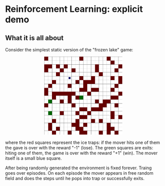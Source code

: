 # Reinforcement Learning: explicit demo

## What it is all about

Consider the simplest static version of the "frozen lake" game:

<p align="center">
  <img src="png/000000/0000.png" width=50% />
</p>

where the red squares represent the ice traps: if the mover hits one of them the gave is over with the reward "-1" (lose). The green squares are exits: hiting one of them, the game is over with the reward "+1" (win). The mover itself is a small blue square.

After being randomly generated the environment is fixed forever. Traing goes over episodes. On each episode the mover appears in free random field and does the steps until he pops into trap or successfully exits.